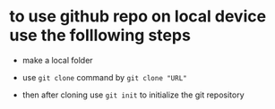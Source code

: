 # to use github repo on local device use the folllowing steps

-  make a local folder

-  use ```git clone``` command by ```git clone "URL"```

-  then after cloning use ```git init``` to initialize the git repository